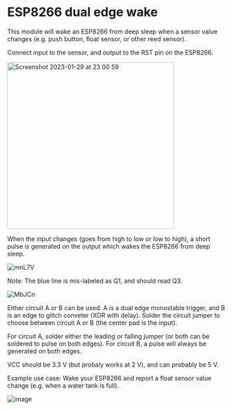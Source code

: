 # ESP8266 dual edge wake

This module will wake an ESP8266 from deep sleep when a sensor value changes (e.g. push button, float sensor, or other reed sensor). 

Connect input to the sensor, and output to the RST pin on the ESP8266.

<img width="382" alt="Screenshot 2023-01-29 at 23 00 59" src="https://user-images.githubusercontent.com/313427/215360613-dd6d202e-2c78-45f2-ac10-465c2957697e.png">

When the input changes (goes from high to low or low to high), a short pulse is generated on the output which wakes the ESP8266 from deep sleep.

![mnL7V](https://user-images.githubusercontent.com/313427/215360746-bf435abf-e21a-4aa5-8b4a-81841f77af7a.png)

Note: The blue line is mis-labeled as Q1, and should read Q3.

![MbJCn](https://user-images.githubusercontent.com/313427/215360752-3640857b-7d23-4961-aad8-e682eb83f012.png)

Either circuit A or B can be used. A is a dual edge monostable trigger, and B is an edge to glitch conveter (XOR with delay). 
Solder the circuit jumper to choose between circuit A or B (the center pad is the input). 

For circuit A, solder either the leading or falling jumper (or both can be soldered to pulse on both edges).
For circuit B, a pulse will always be generated on both edges.

VCC should be 3.3 V (but probaly works at 2 V), and can probably be 5 V.

Example use case: Wake your ESP8266 and report a float sensor value change (e.g. when a water tank is full).

![image](https://user-images.githubusercontent.com/313427/215361265-8ce4b103-f87c-48af-97a9-c66cca0cb98f.png)
